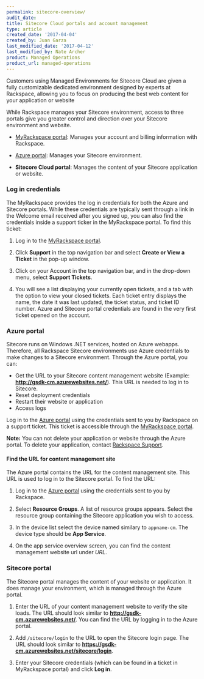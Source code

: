 ```yaml
---
permalink: sitecore-overview/
audit_date:
title: Sitecore Cloud portals and account management
type: article
created_date: '2017-04-04'
created_by: Juan Garza
last_modified_date: '2017-04-12'
last_modified_by: Nate Archer
product: Managed Operations
product_url: managed-operations
---
```


Customers using Managed Environments for Sitecore Cloud are given a fully customizable dedicated environment designed by experts at Rackspace, allowing you to focus on producing the best web content for your application or website

While Rackspace manages your Sitecore environment, access to three portals give you greater control and direction over your Sitecore environment and website.

- [MyRackspace portal](https://my.rackspace.com/portal/): Manages your account and billing information with Rackspace.

- [Azure portal](https://portal.azure.com/): Manages your Sitecore environment.

- **Sitecore Cloud portal**: Manages the content of your Sitecore application or website.

### Log in credentials

The MyRackspace provides the log in credentials for both the Azure and Sitecore portals. While these credentials are typically sent through a link in the Welcome email received after you signed up, you can also find the credentials inside a support ticker in the MyRackspace portal. To find this ticket:

1. Log in to the [MyRackspace portal](https://my.rackspace.com/portal/).
2. Click **Support** in the top navigation bar and select **Create or View a Ticket** in the pop-up window.
3. Click on your Account in the top navigation bar, and in the drop-down menu, select **Support Tickets**.

4. You will see a list displaying your currently open tickets, and a tab with the option to view your closed tickets. Each ticket entry displays the name, the date it was last updated, the ticket status, and ticket ID number. Azure and Sitecore portal credentials are found in the very first ticket opened on the account.

### Azure portal

Sitecore runs on Windows .NET services, hosted on Azure webapps. Therefore, all Rackspace Sitecore environments use Azure credentials to make changes to a Sitecore environment. Through the Azure portal, you can:

- Get the URL to your Sitecore content management website (Example:  **http://gsdk-cm.azurewebsites.net/**). This URL is needed to log in to Sitecore.
- Reset deployment credentials
- Restart their website or application
- Access logs

Log in to the [Azure portal](https://portal.azure.com/) using the credentials sent to you by Rackspace on a support ticket. This ticket is accessible through the [MyRackspace portal](https://my.rackspace.com/portal/).

**Note:** You can not delete your application or website through the Azure portal. To delete your application, contact [Rackspace Support](https://www.rackspace.com/en-us/information/contactus).

#### Find the URL for content management site

The Azure portal contains the URL for the content management site. This URL is used to log in to the Sitecore portal. To find the URL:

1. Log in to the [Azure portal](https://portal.azure.com/) using the credentials sent to you by Rackspace.

2. Select **Resource Groups**. A list of resource groups appears. Select the resource group containing the Sitecore application you wish to access.

3. In the device list select the device named similary to `appname-cm`. The device type should be **App Service**.

4. On the app service overview screen, you can find the content management website url under *URL*.

### Sitecore portal

The Sitecore portal manages the content of your website or application. It does manage your environment, which is managed through the Azure portal.

1. Enter the URL of your content management website to verify the site loads. The URL should look similar to **http://gsdk-cm.azurewebsites.net/**. You can find the URL by logging in to the Azure portal.

2. Add `/sitecore/login` to the URL to open the Sitecore login page. The URL should look similar to **https://gsdk-cm.azurewebsites.net/sitecore/login**.

3. Enter your Sitecore credentials (which can be found in a ticket in MyRackspace portal) and click **Log in**.
